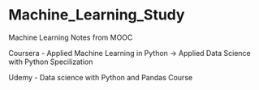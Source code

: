 # Machine_Learning_Study
Machine Learning Notes from MOOC

Coursera - Applied Machine Learning in Python -> Applied Data Science with Python Specilization

Udemy - Data science with Python and Pandas Course
